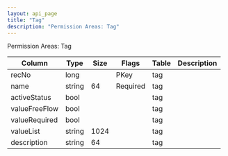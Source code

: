 ```yaml
---
layout: api_page
title: "Tag"
description: "Permission Areas: Tag"
---
```




Permission Areas: Tag

| Column | Type | Size | Flags | Table | Description |
| ------ | ---- | ---- | ----- | ----- | ----------- |
| recNo | long |  | PKey | tag | 
| name | string | 64 | Required | tag | 
| activeStatus | bool |  |  | tag | 
| valueFreeFlow | bool |  |  | tag | 
| valueRequired | bool |  |  | tag | 
| valueList | string | 1024 |  | tag | 
| description | string | 64 |  | tag | 


